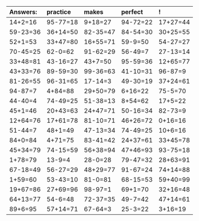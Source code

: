 | Answers: | practice | makes | perfect | ! |
| :--- | :--- | :--- | :--- | :--- |
| 14+2=16 | 95-77=18 | 9+18=27 | 94-72=22 | 17+27=44 | 
| 59-23=36 | 36+14=50 | 82-35=47 | 84-54=30 | 30+25=55 | 
| 52+1=53 | 33+47=80 | 16+55=71 | 59-9=50 | 54-27=27 | 
| 70-45=25 | 62-0=62 | 91-62=29 | 56-49=7 | 27-13=14 | 
| 33+48=81 | 43-16=27 | 43+7=50 | 95-59=36 | 12+65=77 | 
| 43+33=76 | 89-59=30 | 99-36=63 | 41-10=31 | 96-87=9 | 
| 81-26=55 | 96-31=65 | 17-14=3 | 49-30=19 | 37+24=61 | 
| 94-87=7 | 4+84=88 | 29+50=79 | 6+16=22 | 75-5=70 | 
| 44-40=4 | 74-49=25 | 51-38=13 | 8+54=62 | 17+5=22 | 
| 45+1=46 | 20+43=63 | 24+47=71 | 50-16=34 | 82-73=9 | 
| 12+64=76 | 17+61=78 | 81-10=71 | 46+26=72 | 0+16=16 | 
| 51-44=7 | 48+1=49 | 47-13=34 | 74-49=25 | 10+6=16 | 
| 84+0=84 | 4+71=75 | 83-41=42 | 24+37=61 | 33+45=78 | 
| 45+34=79 | 74-15=59 | 56+38=94 | 47+46=93 | 93-75=18 | 
| 1+78=79 | 13-9=4 | 28-0=28 | 79-47=32 | 28+63=91 | 
| 67-18=49 | 56-27=29 | 48+29=77 | 91-67=24 | 74+14=88 | 
| 1+59=60 | 53-43=10 | 81-0=81 | 68-15=53 | 59+40=99 | 
| 19+67=86 | 27+69=96 | 98-97=1 | 69+1=70 | 32+16=48 | 
| 64+13=77 | 54-6=48 | 72-37=35 | 49-7=42 | 47+14=61 | 
| 89+6=95 | 57+14=71 | 67-64=3 | 25-3=22 | 3+16=19 | 
